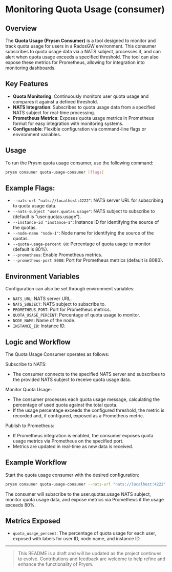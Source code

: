 # Monitoring Quota Usage (consumer)

## Overview

The **Quota Usage (Prysm Consumer)** is a tool designed to monitor and track quota usage for users in a RadosGW environment. This consumer subscribes to quota usage data via a NATS subject, processes it, and can alert when quota usage exceeds a specified threshold. The tool can also expose these metrics for Prometheus, allowing for integration into monitoring dashboards.

## Key Features

- **Quota Monitoring**: Continuously monitors user quota usage and compares it against a defined threshold.
- **NATS Integration**: Subscribes to quota usage data from a specified NATS subject for real-time processing.
- **Prometheus Metrics**: Exposes quota usage metrics in Prometheus format for easy integration with monitoring systems.
- **Configurable**: Flexible configuration via command-line flags or environment variables.

## Usage

To run the Prysm quota usage consumer, use the following command:

```bash
prysm consumer quota-usage-consumer [flags]
```

## Example Flags:

- `--nats-url "nats://localhost:4222"`: NATS server URL for subscribing to quota usage data.
- `--nats-subject "user.quotas.usage"`: NATS subject to subscribe to (default is “user.quotas.usage”).
- `--instance-id "instance-1"`: Instance ID for identifying the source of the quotas.
- `--node-name "node-1"`: Node name for identifying the source of the quotas.
- `--quota-usage-percent 80`: Percentage of quota usage to monitor (default is 80%).
- `--prometheus`: Enable Prometheus metrics.
- `--prometheus-port 8080`: Port for Prometheus metrics (default is 8080).

## Environment Variables

Configuration can also be set through environment variables:

- `NATS_URL`: NATS server URL.
- `NATS_SUBJECT`: NATS subject to subscribe to.
- `PROMETHEUS_PORT`: Port for Prometheus metrics.
- `QUOTA_USAGE_PERCENT`: Percentage of quota usage to monitor.
- `NODE_NAME`: Name of the node.
- `INSTANCE_ID`: Instance ID.

## Logic and Workflow

The Quota Usage Consumer operates as follows:

Subscribe to NATS:
- The consumer connects to the specified NATS server and subscribes to the provided NATS subject to receive quota usage data.

Monitor Quota Usage:
- The consumer processes each quota usage message, calculating the percentage of used quota against the total quota.
- If the usage percentage exceeds the configured threshold, the metric is recorded and, if configured, exposed as a Prometheus metric.

Publish to Prometheus:
- If Prometheus integration is enabled, the consumer exposes quota usage metrics via Prometheus on the specified port.
- Metrics are updated in real-time as new data is received.

## Example Workflow

Start the quota usage consumer with the desired configuration:
```bash
prysm consumer quota-usage-consumer --nats-url "nats://localhost:4222" --quota-usage-percent 80 --prometheus --prometheus-port 8080
```
The consumer will subscribe to the user.quotas.usage NATS subject, monitor quota usage data, and expose metrics via Prometheus if the usage exceeds 80%.

## Metrics Exposed

- `quota_usage_percent`: The percentage of quota usage for each user, exposed with labels for user ID, node name, and instance ID.

---
> This README is a draft and will be updated as the project continues to evolve. Contributions and feedback are welcome to help refine and enhance the functionality of Prysm.